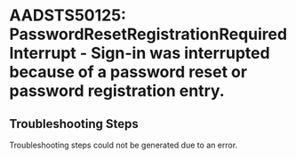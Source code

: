 
# AADSTS50125: PasswordResetRegistrationRequiredInterrupt - Sign-in was interrupted because of a password reset or password registration entry.


## Troubleshooting Steps
Troubleshooting steps could not be generated due to an error.